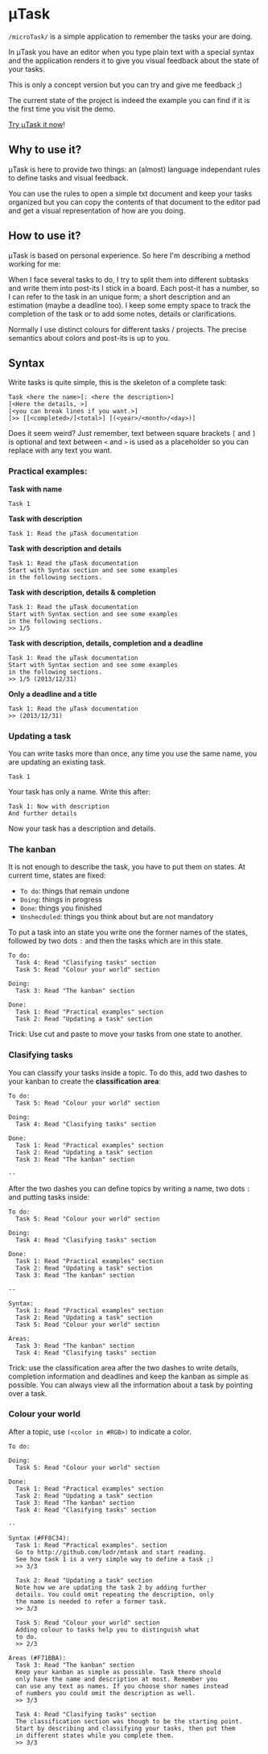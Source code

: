 # μTask

`/microTask/` is a simple application to remember the tasks your are doing.

In μTask you have an editor when you type plain text with a special syntax and
the application renders it to give you visual feedback about the state of your
tasks.

This is only a concept version but you can try and give me feedback ;)

The current state of the project is indeed the example you can find if it is
the first time you visit the demo.

[Try μTask it now](http://lodr.github.com/mtask)!

## Why to use it?

μTask is here to provide two things: an (almost) language independant rules to define tasks and visual feedback.

You can use the rules to open a simple txt document and keep your tasks organized but you can copy the contents of
that document to the editor pad and get a visual representation of how are you doing.

## How to use it?

μTask is based on personal experience. So here I'm describing a method working for me:

When I face several tasks to do, I try to split them into different subtasks and write them into post-its I stick
in a board. Each post-it has a number, so I can refer to the task in an unique form; a short description and
an estimation (maybe a deadline too). I keep some empty space to track the completion of the task or to add some
notes, details or clarifications.

Normally I use distinct colours for different tasks / projects. The precise semantics about colors and post-its
is up to you.

## Syntax

Write tasks is quite simple, this is the skeleton of a complete task:

```
Task <here the name>[: <here the description>]
[<Here the details, >]
[<you can break lines if you want.>]
[>> [[<completed>/]<total>] [(<year>/<month>/<day>)]
```
Does it seem weird? Just remember, text between square brackets `[` and `]` is optional and text between `<` and `>`
is used as a placeholder so you can replace with any text you want.

### Practical examples:

**Task with name**
```
Task 1
```

**Task with description**
```
Task 1: Read the μTask documentation
```

**Task with description and details**
```
Task 1: Read the μTask documentation
Start with Syntax section and see some examples
in the following sections.
```

**Task with description, details & completion**
```
Task 1: Read the μTask documentation
Start with Syntax section and see some examples
in the following sections.
>> 1/5
```

**Task with description, details, completion and a deadline**
```
Task 1: Read the μTask documentation
Start with Syntax section and see some examples
in the following sections.
>> 1/5 (2013/12/31)
```

**Only a deadline and a title**
```
Task 1: Read the μTask documentation
>> (2013/12/31)
```

### Updating a task

You can write tasks more than once, any time you use the same name, you are updating an existing task.

```
Task 1
```

Your task has only a name. Write this after:

```
Task 1: Now with description
And further details
```

Now your task has a description and details.

### The kanban

It is not enough to describe the task, you have to put them on states. At current time, states are fixed:
* `To do`: things that remain undone
* `Doing`: things in progress
* `Done`: things you finished
* `Unshecduled`: things you think about but are not mandatory

To put a task into an state you write one the former names of the states, followed by two dots `:` and then the tasks
which are in this state.

```
To do:
  Task 4: Read "Clasifying tasks" section
  Task 5: Read "Colour your world" section
  
Doing:
  Task 3: Read "The kanban" section

Done:
  Task 1: Read "Practical examples" section
  Task 2: Read "Updating a task" section
```

Trick: Use cut and paste to move your tasks from one state to another.

### Clasifying tasks

You can classify your tasks inside a topic. To do this, add two dashes to your kanban to create the
**classification area**:

```
To do:
  Task 5: Read "Colour your world" section
  
Doing:
  Task 4: Read "Clasifying tasks" section

Done:
  Task 1: Read "Practical examples" section
  Task 2: Read "Updating a task" section
  Task 3: Read "The kanban" section

--

```

After the two dashes you can define topics by writing a name, two dots `:` and putting tasks inside:

```
To do:
  Task 5: Read "Colour your world" section

Doing:
  Task 4: Read "Clasifying tasks" section

Done:
  Task 1: Read "Practical examples" section
  Task 2: Read "Updating a task" section
  Task 3: Read "The kanban" section

--

Syntax:
  Task 1: Read "Practical examples" section
  Task 2: Read "Updating a task" section
  Task 5: Read "Colour your world" section

Areas:
  Task 3: Read "The kanban" section
  Task 4: Read "Clasifying tasks" section

```

Trick: use the classification area after the two dashes to write details, completion information and deadlines and keep
the kanban as simple as possible. You can always view all the information about a task by pointing over a task.

### Colour your world

After a topic, use `(<color in #RGB>)` to indicate a color.

```
To do:
  
Doing:
  Task 5: Read "Colour your world" section

Done:
  Task 1: Read "Practical examples" section
  Task 2: Read "Updating a task" section
  Task 3: Read "The kanban" section
  Task 4: Read "Clasifying tasks" section

--

Syntax (#FF8C34):
  Task 1: Read "Practical examples". section
  Go to http://github.com/lodr/mtask and start reading.
  See how task 1 is a very simple way to define a task ;)
  >> 3/3

  Task 2: Read "Updating a task" section
  Note how we are updating the task 2 by adding further
  details. You could omit repeating the description, only
  the name is needed to refer a former task.
  >> 3/3

  Task 5: Read "Colour your world" section
  Adding colour to tasks help you to distinguish what
  to do.
  >> 2/3

Areas (#F71BBA):
  Task 3: Read "The kanban" section
  Keep your kanban as simple as possible. Task there should
  only have the name and description at most. Remember you
  can use any text as names. If you choose shor names instead
  of numbers you could omit the description as well.
  >> 3/3

  Task 4: Read "Clasifying tasks" section
  The classification section was though to be the starting point.
  Start by describing and classifying your tasks, then put them
  in different states while you complete them.
  >> 3/3
```